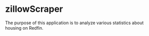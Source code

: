 # zillowScraper

The purpose of this application is to analyze various statistics about housing on Redfin.


